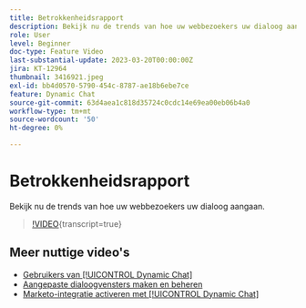 ```yaml
---
title: Betrokkenheidsrapport
description: Bekijk nu de trends van hoe uw webbezoekers uw dialoog aangaan.
role: User
level: Beginner
doc-type: Feature Video
last-substantial-update: 2023-03-20T00:00:00Z
jira: KT-12964
thumbnail: 3416921.jpeg
exl-id: bb4d0570-5790-454c-8787-ae18b6ebe7ce
feature: Dynamic Chat
source-git-commit: 63d4aea1c818d35724c0cdc14e69ea00eb06b4a0
workflow-type: tm+mt
source-wordcount: '50'
ht-degree: 0%

---
```


# Betrokkenheidsrapport

Bekijk nu de trends van hoe uw webbezoekers uw dialoog aangaan.

>[!VIDEO](https://video.tv.adobe.com/v/3437706/?quality=12&learn=on&captions=dut){transcript=true}

## Meer nuttige video&#39;s

* [Gebruikers van [!UICONTROL Dynamic Chat]](user-management.md)
* [Aangepaste dialoogvensters maken en beheren](dialogue-management.md)
* [Marketo-integratie activeren met [!UICONTROL Dynamic Chat]](marketo-integration.md)
